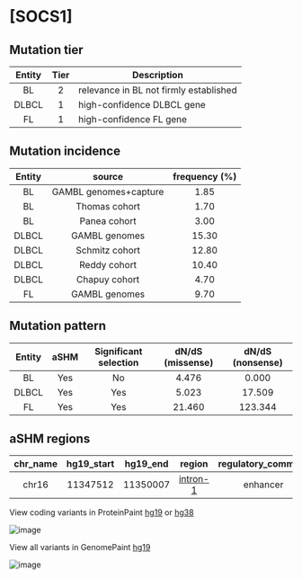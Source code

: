 # [SOCS1]

## Mutation tier

|Entity|Tier|Description                           |
|:------:|:----:|--------------------------------------|
|BL    |2   |relevance in BL not firmly established|
|DLBCL |1   |high-confidence DLBCL gene            |
|FL    |1   |high-confidence FL gene               |
## Mutation incidence

|Entity|source               |frequency (%)|
|:------:|:---------------------:|:-------------:|
|BL    |GAMBL genomes+capture| 1.85        |
|BL    |Thomas cohort        | 1.70        |
|BL    |Panea cohort         | 3.00        |
|DLBCL |GAMBL genomes        |15.30        |
|DLBCL |Schmitz cohort       |12.80        |
|DLBCL |Reddy cohort         |10.40        |
|DLBCL |Chapuy cohort        | 4.70        |
|FL    |GAMBL genomes        | 9.70        |

## Mutation pattern

|Entity|aSHM|Significant selection|dN/dS (missense)|dN/dS (nonsense)|
|:------:|:----:|:---------------------:|:----------------:|:----------------:|
|BL    |Yes |No                   | 4.476          |  0.000         |
|DLBCL |Yes |Yes                  | 5.023          | 17.509         |
|FL    |Yes |Yes                  |21.460          |123.344         |

## aSHM regions

|chr_name|hg19_start|hg19_end|region                                                                                         |regulatory_comment|
|:--------:|:----------:|:--------:|:-----------------------------------------------------------------------------------------------:|:------------------:|
|chr16   |11347512  |11350007|[intron-1](https://genome.ucsc.edu/s/rdmorin/GAMBL%20hg19?position=chr16%3A11347512%2D11350007)|enhancer          |


View coding variants in ProteinPaint [hg19](https://www.bcgsc.ca/downloads/morinlab/GAMBL/test/genes/SOCS1_protein.html)  or [hg38](https://www.bcgsc.ca/downloads/morinlab/GAMBL/test/genes/SOCS1_protein_hg38.html)

![image](../../images/proteinpaint/SOCS1_NM_003745.svg)

View all variants in GenomePaint [hg19](https://www.bcgsc.ca/downloads/morinlab/GAMBL/test/genes/SOCS1.html)

![image](../../images/proteinpaint/SOCS1.svg)
